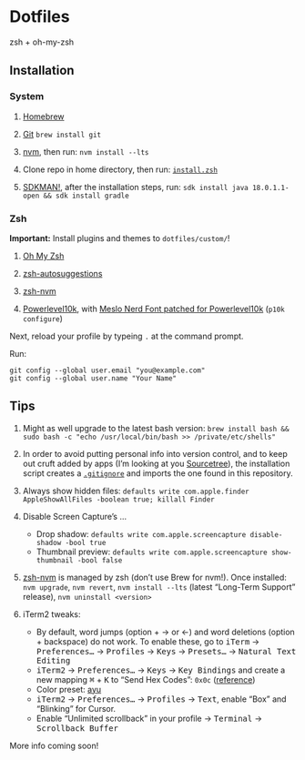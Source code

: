 # Dotfiles

zsh + oh-my-zsh

## Installation

### System

1. [Homebrew](https://brew.sh/)

1. [Git](https://git-scm.com/download/mac) `brew install git`

1. [nvm](https://github.com/nvm-sh/nvm), then run: `nvm install --lts`

1. Clone repo in home directory, then run: [`install.zsh`](install.zsh)

1. [SDKMAN!](https://sdkman.io/install), after the installation steps, run: `sdk install java 18.0.1.1-open && sdk install gradle`

### Zsh

**Important:** Install plugins and themes to `dotfiles/custom/`!

1. [Oh My Zsh](https://github.com/ohmyzsh/ohmyzsh)

1. [zsh-autosuggestions](https://github.com/zsh-users/zsh-autosuggestions)

1. [zsh-nvm](https://github.com/lukechilds/zsh-nvm)

1. [Powerlevel10k](https://github.com/romkatv/powerlevel10k), with [Meslo Nerd Font patched for Powerlevel10k](https://github.com/romkatv/powerlevel10k/blob/master/README.md#meslo-nerd-font-patched-for-powerlevel10k) (`p10k configure`)

Next, reload your profile by typeing `.` at the command prompt.

Run:

```
git config --global user.email "you@example.com"
git config --global user.name "Your Name"
```

## Tips

1. Might as well upgrade to the latest bash version: `brew install bash && sudo bash -c "echo /usr/local/bin/bash >> /private/etc/shells"`

1. In order to avoid putting personal info into version control, and to keep out cruft added by apps (I’m looking at you [Sourcetree](https://www.sourcetreeapp.com/)), the installation script creates a [`.gitignore`](.gitignore) and imports the one found in this repository.

1. Always show hidden files: `defaults write com.apple.finder AppleShowAllFiles -boolean true; killall Finder`

1. Disable Screen Capture’s …

    - Drop shadow: `defaults write com.apple.screencapture disable-shadow -bool true`
    - Thumbnail preview: `defaults write com.apple.screencapture show-thumbnail -bool false`

1. [zsh-nvm](https://github.com/lukechilds/zsh-nvm) is managed by zsh (don’t use Brew for nvm!). Once installed: `nvm upgrade`, `nvm revert`, `nvm install --lts` (latest “Long-Term Support” release), `nvm uninstall <version>`

1. iTerm2 tweaks:

    - By default, word jumps (option + → or ←) and word deletions (option + backspace) do not work. To enable these, go to <kbd>iTerm</kbd> → <kbd>Preferences…</kbd> → <kbd>Profiles</kbd> → <kbd>Keys</kbd> → <kbd>Presets…</kbd> → <kbd>Natural Text Editing</kbd>
    - <kbd>iTerm2</kbd> → <kbd>Preferences…</kbd> → <kbd>Keys</kbd> → <kbd>Key Bindings</kbd> and create a new mapping <kbd>⌘</kbd> + <kbd>K</kbd> to “Send Hex Codes”: `0x0c` ([reference](https://superuser.com/a/1036168/201992))
    - Color preset: [ayu](https://raw.githubusercontent.com/mbadolato/iTerm2-Color-Schemes/master/schemes/ayu.itermcolors)
    - <kbd>iTerm2</kbd> → <kbd>Preferences…</kbd> → <kbd>Profiles</kbd> → <kbd>Text</kbd>, enable “Box” and “Blinking” for Cursor.
    - Enable “Unlimited scrollback” in your profile → <kbd>Terminal</kbd> → <kbd>Scrollback Buffer</kbd>

More info coming soon!
